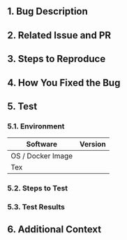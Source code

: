 <!--
️️️⚠️ Your PR title should be in the format of "[FIX] ...".
-->

## 1. Bug Description

<!-- A clear and concise description of what the bug is. -->

## 2. Related Issue and PR

<!-- 
If this bug is related to an issue or a pull request, please link it here. 

If you are sure a related issue or PR can be closed after merging this pull 
request, use the keyword `closes` in front of the issue or PR number. 

For example:

- closes #123
- closes #124
-->

## 3. Steps to Reproduce

<!-- 
Steps to reproduce the behavior; For example:

1. Clone the repository, switch to commit abcde11
2. Compile with command `...`
3. Run with command `....`
4. See error

You can omit this section if a related issue already contains the steps; For
example:

Reproduction steps are already described in #123.
-->

## 4. How You Fixed the Bug

<!-- A clear and concise description of how you fixed the bug. -->


## 5. Test
### 5.1. Environment

<!--
For example:

| Software             | Version        |
| -------------------- | -------------- |
| OS / Docker Image    | Windows 11     |
| Tex                  | TexLive 2024   |
-->

| Software             | Version        |
| -------------------- | -------------- |
| OS / Docker Image    |                |
| Tex                  |                |

### 5.2. Steps to Test

<!-- Describe how to test the bug fix. -->

### 5.3. Test Results

<!-- Add the test results here. -->

## 6. Additional Context

<!-- Add any other context about the problem here. -->